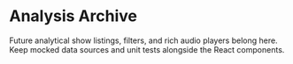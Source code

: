 # Analysis Archive

Future analytical show listings, filters, and rich audio players belong here. Keep mocked data sources and unit tests alongside the React components.
